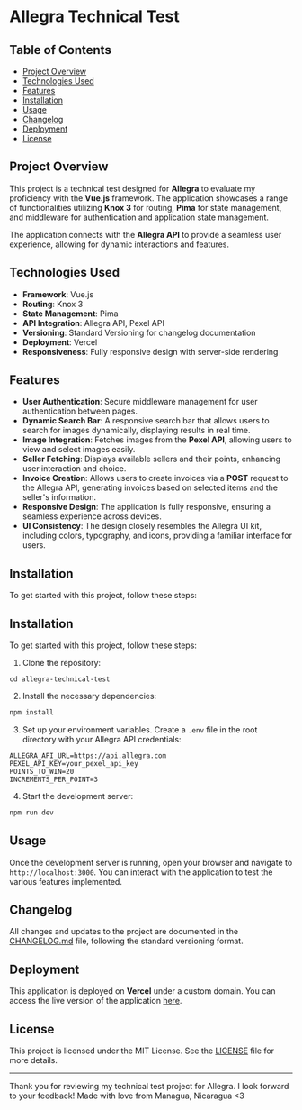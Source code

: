 # Allegra Technical Test

## Table of Contents
- [Project Overview](#project-overview)
- [Technologies Used](#technologies-used)
- [Features](#features)
- [Installation](#installation)
- [Usage](#usage)
- [Changelog](#changelog)
- [Deployment](#deployment)
- [License](#license)

## Project Overview
This project is a technical test designed for **Allegra** to evaluate my proficiency with the **Vue.js** framework. The application showcases a range of functionalities utilizing **Knox 3** for routing, **Pima** for state management, and middleware for authentication and application state management. 

The application connects with the **Allegra API** to provide a seamless user experience, allowing for dynamic interactions and features.

## Technologies Used
- **Framework**: Vue.js
- **Routing**: Knox 3
- **State Management**: Pima
- **API Integration**: Allegra API, Pexel API
- **Versioning**: Standard Versioning for changelog documentation
- **Deployment**: Vercel
- **Responsiveness**: Fully responsive design with server-side rendering

## Features
- **User Authentication**: Secure middleware management for user authentication between pages.
- **Dynamic Search Bar**: A responsive search bar that allows users to search for images dynamically, displaying results in real time.
- **Image Integration**: Fetches images from the **Pexel API**, allowing users to view and select images easily.
- **Seller Fetching**: Displays available sellers and their points, enhancing user interaction and choice.
- **Invoice Creation**: Allows users to create invoices via a **POST** request to the Allegra API, generating invoices based on selected items and the seller's information.
- **Responsive Design**: The application is fully responsive, ensuring a seamless experience across devices.
- **UI Consistency**: The design closely resembles the Allegra UI kit, including colors, typography, and icons, providing a familiar interface for users.

## Installation
To get started with this project, follow these steps:
## Installation
To get started with this project, follow these steps:
1. Clone the repository:
```bash\n   git clone https://github.com/your-username/allegra-technical-test.git
cd allegra-technical-test
```
2. Install the necessary dependencies:
```bash
npm install
```
3. Set up your environment variables. Create a `.env` file in the root directory with your Allegra API credentials:
```env
ALLEGRA_API_URL=https://api.allegra.com
PEXEL_API_KEY=your_pexel_api_key
POINTS_TO_WIN=20
INCREMENTS_PER_POINT=3
```
4. Start the development server:
```bash
npm run dev
```
## Usage
Once the development server is running, open your browser and navigate to `http://localhost:3000`. You can interact with the application to test the various features implemented.

## Changelog
All changes and updates to the project are documented in the [CHANGELOG.md](changelog.md) file, following the standard versioning format.

## Deployment
This application is deployed on **Vercel** under a custom domain. You can access the live version of the application [here](https://alegra.raandino.dev/).

## License
This project is licensed under the MIT License. See the [LICENSE](LICENSE) file for more details.

 ---
Thank you for reviewing my technical test project for Allegra. I look forward to your feedback! Made with love from Managua, Nicaragua <3
